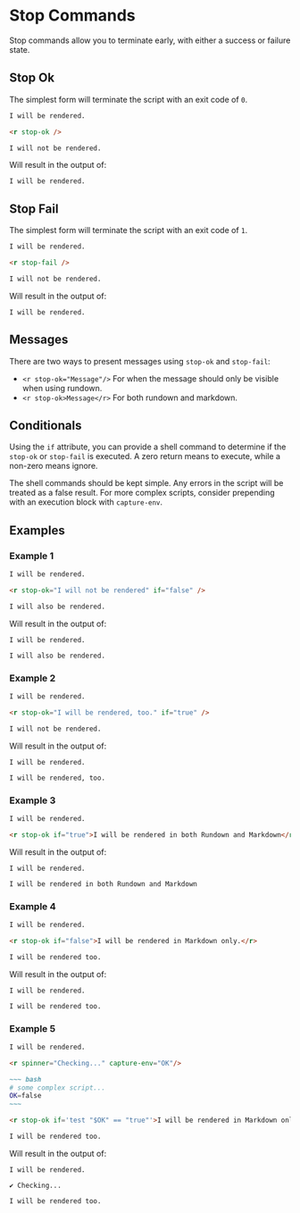# Stop Commands

Stop commands allow you to terminate early, with either a success or failure state.

## Stop Ok <r section="ok" />

The simplest form will terminate the script with an exit code of `0`.

``` markdown
I will be rendered.

<r stop-ok />

I will not be rendered.
```

Will result in the output of:

``` expected
I will be rendered.
```

## Stop Fail <r section="fail" />

The simplest form will terminate the script with an exit code of `1`.

``` markdown
I will be rendered.

<r stop-fail />

I will not be rendered.
```

Will result in the output of:

``` expected-err
I will be rendered.
```

## Messages

There are two ways to present messages using `stop-ok` and `stop-fail`:

* `<r stop-ok="Message"/>` For when the message should only be visible when using rundown.
* `<r stop-ok>Message</r>` For both rundown and markdown.

## Conditionals

Using the `if` attribute, you can provide a shell command to determine if the `stop-ok` or `stop-fail` is executed. A zero return means to execute, while a non-zero means ignore.

The shell commands should be kept simple. Any errors in the script will be treated as a false result. For more complex scripts, consider prepending with an execution block with `capture-env`.

## Examples

### Example 1 <r section="ex1" />

``` markdown
I will be rendered.

<r stop-ok="I will not be rendered" if="false" />

I will also be rendered.
```

Will result in the output of:

``` expected
I will be rendered.

I will also be rendered.
```

### Example 2 <r section="ex2" />

``` markdown
I will be rendered.

<r stop-ok="I will be rendered, too." if="true" />

I will not be rendered.
```

Will result in the output of:

``` expected
I will be rendered.

I will be rendered, too.
```

### Example 3 <r section="ex3" />

``` markdown
I will be rendered.

<r stop-ok if="true">I will be rendered in both Rundown and Markdown</r>
```

Will result in the output of:

``` expected
I will be rendered.

I will be rendered in both Rundown and Markdown
```

### Example 4 <r section="ex4" />

``` markdown
I will be rendered.

<r stop-ok if="false">I will be rendered in Markdown only.</r>

I will be rendered too.
```

Will result in the output of:

``` expected
I will be rendered.

I will be rendered too.
```

### Example 5 <r section="ex5" />

``` markdown
I will be rendered.

<r spinner="Checking..." capture-env="OK"/>

~~~ bash
# some complex script...
OK=false
~~~

<r stop-ok if='test "$OK" == "true"'>I will be rendered in Markdown only.</r>

I will be rendered too.
```

Will result in the output of:

``` expected
I will be rendered.

✔ Checking...

I will be rendered too.
```
